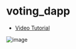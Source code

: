 # voting_dapp

- [Video Tutorial](https://www.youtube.com/watch?v=dva65eIqWjo&ab_channel=AkshitMadan)

![image](https://github.com/lkrjangid1/Election-Flutter-Web3/assets/64513385/c11c8363-eca9-4caf-99d3-ec3d012c6a1c)

